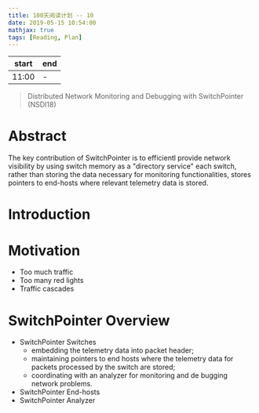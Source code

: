 ```yaml
---
title: 100天阅读计划 -- 10
date: 2019-05-15 10:54:00
mathjax: true
tags: [Reading, Plan]
---
```



|start | end  |
|----  | -----|
|11:00 | -    |

> Distributed Network Monitoring and Debugging with SwitchPointer (NSDI18)


# Abstract

The key contribution of SwitchPointer is to efficientl provide network visibility by using switch memory as a "directory service" each switch, rather than storing the data necessary for monitoring functionalities, stores pointers to end-hosts where relevant telemetry data is stored.

# Introduction

# Motivation

- Too much traffic
- Too many red lights
- Traffic cascades


# SwitchPointer Overview

- SwitchPointer Switches
    - embedding the telemetry data into packet header;
    - maintaining pointers to end hosts where the telemetry data for packets processed by the switch are stored;
    - coordinating with an analyzer for monitoring and de bugging network problems.
- SwitchPointer End-hosts
- SwitchPointer Analyzer


